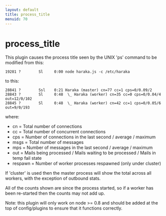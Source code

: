 ```yaml
---
layout: default
title: process_title
menuid: 70
---
```

process\_title
=============

This plugin causes the process title seen by the UNIX 'ps' command to
be modified from this:

```
19281 ?        Sl     0:00 node haraka.js -c /etc/haraka
```

to this:

```
28841 ?        Ssl    0:21 Haraka (master) cn=77 cc=1 cps=0/0.09/2
28843 ?        Sl     0:48  \_ Haraka (worker) cn=35 cc=0 cps=0/0.04/4 out=12/0/102                           
28845 ?        Sl     0:48  \_ Haraka (worker) cn=42 cc=1 cps=0/0.05/6 out=9/0/193
```

where:

* cn = Total number of connections
* cc = Total number of concurrent connections
* cps = Number of connections in the last second / average / maximum
* msgs = Total number of messages
* mps = Number of messages in the last second / average / maximum
* out = Mails being processed / Mails waiting to be processed / Mails in temp fail state
* respawn = Number of worker processes respawned (only under cluster)

If 'cluster' is used then the master process will show the total
across all workers, with the exception of outbound stats.

All of the counts shown are since the process started, so if a 
worker has been re-started then the counts may not add up.

Note: this plugin will only work on node >= 0.8 and should be
added at the top of config/plugins to ensure that it functions
correctly.

